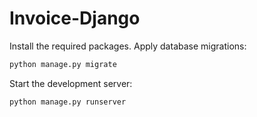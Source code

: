 # Invoice-Django
Install the required packages.
Apply database migrations:
```bash
python manage.py migrate
```
Start the development server:
```bash
python manage.py runserver
```

